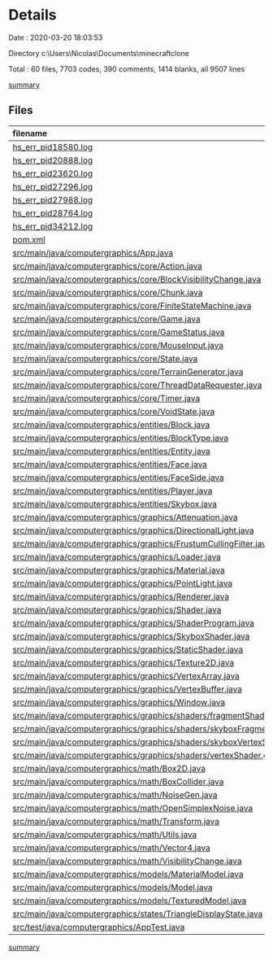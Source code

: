 # Details

Date : 2020-03-20 18:03:53

Directory c:\Users\Nicolas\Documents\minecraftclone

Total : 60 files,  7703 codes, 390 comments, 1414 blanks, all 9507 lines

[summary](results.md)

## Files
| filename | language | code | comment | blank | total |
| :--- | :--- | ---: | ---: | ---: | ---: |
| [hs_err_pid18580.log](/hs_err_pid18580.log) | Log | 269 | 0 | 43 | 312 |
| [hs_err_pid20888.log](/hs_err_pid20888.log) | Log | 269 | 0 | 43 | 312 |
| [hs_err_pid23620.log](/hs_err_pid23620.log) | Log | 393 | 0 | 43 | 436 |
| [hs_err_pid27296.log](/hs_err_pid27296.log) | Log | 396 | 0 | 43 | 439 |
| [hs_err_pid27988.log](/hs_err_pid27988.log) | Log | 269 | 0 | 43 | 312 |
| [hs_err_pid28764.log](/hs_err_pid28764.log) | Log | 393 | 0 | 43 | 436 |
| [hs_err_pid34212.log](/hs_err_pid34212.log) | Log | 397 | 0 | 43 | 440 |
| [pom.xml](/pom.xml) | XML | 433 | 5 | 13 | 451 |
| [src/main/java/computergraphics/App.java](/src/main/java/computergraphics/App.java) | Java | 8 | 0 | 8 | 16 |
| [src/main/java/computergraphics/core/Action.java](/src/main/java/computergraphics/core/Action.java) | Java | 4 | 3 | 2 | 9 |
| [src/main/java/computergraphics/core/BlockVisibilityChange.java](/src/main/java/computergraphics/core/BlockVisibilityChange.java) | Java | 5 | 0 | 3 | 8 |
| [src/main/java/computergraphics/core/Chunk.java](/src/main/java/computergraphics/core/Chunk.java) | Java | 494 | 15 | 52 | 561 |
| [src/main/java/computergraphics/core/FiniteStateMachine.java](/src/main/java/computergraphics/core/FiniteStateMachine.java) | Java | 46 | 3 | 14 | 63 |
| [src/main/java/computergraphics/core/Game.java](/src/main/java/computergraphics/core/Game.java) | Java | 104 | 3 | 51 | 158 |
| [src/main/java/computergraphics/core/GameStatus.java](/src/main/java/computergraphics/core/GameStatus.java) | Java | 14 | 0 | 6 | 20 |
| [src/main/java/computergraphics/core/MouseInput.java](/src/main/java/computergraphics/core/MouseInput.java) | Java | 66 | 0 | 23 | 89 |
| [src/main/java/computergraphics/core/State.java](/src/main/java/computergraphics/core/State.java) | Java | 12 | 3 | 11 | 26 |
| [src/main/java/computergraphics/core/TerrainGenerator.java](/src/main/java/computergraphics/core/TerrainGenerator.java) | Java | 77 | 4 | 21 | 102 |
| [src/main/java/computergraphics/core/ThreadDataRequester.java](/src/main/java/computergraphics/core/ThreadDataRequester.java) | Java | 39 | 10 | 12 | 61 |
| [src/main/java/computergraphics/core/Timer.java](/src/main/java/computergraphics/core/Timer.java) | Java | 47 | 3 | 21 | 71 |
| [src/main/java/computergraphics/core/VoidState.java](/src/main/java/computergraphics/core/VoidState.java) | Java | 18 | 8 | 13 | 39 |
| [src/main/java/computergraphics/entities/Block.java](/src/main/java/computergraphics/entities/Block.java) | Java | 52 | 4 | 30 | 86 |
| [src/main/java/computergraphics/entities/BlockType.java](/src/main/java/computergraphics/entities/BlockType.java) | Java | 36 | 3 | 12 | 51 |
| [src/main/java/computergraphics/entities/Entity.java](/src/main/java/computergraphics/entities/Entity.java) | Java | 24 | 3 | 11 | 38 |
| [src/main/java/computergraphics/entities/Face.java](/src/main/java/computergraphics/entities/Face.java) | Java | 142 | 3 | 13 | 158 |
| [src/main/java/computergraphics/entities/FaceSide.java](/src/main/java/computergraphics/entities/FaceSide.java) | Java | 13 | 0 | 4 | 17 |
| [src/main/java/computergraphics/entities/Player.java](/src/main/java/computergraphics/entities/Player.java) | Java | 182 | 25 | 53 | 260 |
| [src/main/java/computergraphics/entities/Skybox.java](/src/main/java/computergraphics/entities/Skybox.java) | Java | 85 | 24 | 38 | 147 |
| [src/main/java/computergraphics/graphics/Attenuation.java](/src/main/java/computergraphics/graphics/Attenuation.java) | Java | 29 | 3 | 10 | 42 |
| [src/main/java/computergraphics/graphics/DirectionalLight.java](/src/main/java/computergraphics/graphics/DirectionalLight.java) | Java | 33 | 3 | 13 | 49 |
| [src/main/java/computergraphics/graphics/FrustumCullingFilter.java](/src/main/java/computergraphics/graphics/FrustumCullingFilter.java) | Java | 47 | 5 | 13 | 65 |
| [src/main/java/computergraphics/graphics/Loader.java](/src/main/java/computergraphics/graphics/Loader.java) | Java | 132 | 3 | 37 | 172 |
| [src/main/java/computergraphics/graphics/Material.java](/src/main/java/computergraphics/graphics/Material.java) | Java | 66 | 3 | 22 | 91 |
| [src/main/java/computergraphics/graphics/PointLight.java](/src/main/java/computergraphics/graphics/PointLight.java) | Java | 48 | 3 | 17 | 68 |
| [src/main/java/computergraphics/graphics/Renderer.java](/src/main/java/computergraphics/graphics/Renderer.java) | Java | 121 | 3 | 21 | 145 |
| [src/main/java/computergraphics/graphics/Shader.java](/src/main/java/computergraphics/graphics/Shader.java) | Java | 52 | 3 | 16 | 71 |
| [src/main/java/computergraphics/graphics/ShaderProgram.java](/src/main/java/computergraphics/graphics/ShaderProgram.java) | Java | 136 | 3 | 38 | 177 |
| [src/main/java/computergraphics/graphics/SkyboxShader.java](/src/main/java/computergraphics/graphics/SkyboxShader.java) | Java | 38 | 11 | 17 | 66 |
| [src/main/java/computergraphics/graphics/StaticShader.java](/src/main/java/computergraphics/graphics/StaticShader.java) | Java | 102 | 3 | 23 | 128 |
| [src/main/java/computergraphics/graphics/Texture2D.java](/src/main/java/computergraphics/graphics/Texture2D.java) | Java | 10 | 3 | 9 | 22 |
| [src/main/java/computergraphics/graphics/VertexArray.java](/src/main/java/computergraphics/graphics/VertexArray.java) | Java | 35 | 3 | 12 | 50 |
| [src/main/java/computergraphics/graphics/VertexBuffer.java](/src/main/java/computergraphics/graphics/VertexBuffer.java) | Java | 33 | 3 | 13 | 49 |
| [src/main/java/computergraphics/graphics/Window.java](/src/main/java/computergraphics/graphics/Window.java) | Java | 109 | 4 | 36 | 149 |
| [src/main/java/computergraphics/graphics/shaders/fragmentShader.glsl](/src/main/java/computergraphics/graphics/shaders/fragmentShader.glsl) | GLSL | 96 | 5 | 21 | 122 |
| [src/main/java/computergraphics/graphics/shaders/skyboxFragmentShader.glsl](/src/main/java/computergraphics/graphics/shaders/skyboxFragmentShader.glsl) | GLSL | 8 | 0 | 3 | 11 |
| [src/main/java/computergraphics/graphics/shaders/skyboxVertexShader.glsl](/src/main/java/computergraphics/graphics/shaders/skyboxVertexShader.glsl) | GLSL | 12 | 0 | 3 | 15 |
| [src/main/java/computergraphics/graphics/shaders/vertexShader.glsl](/src/main/java/computergraphics/graphics/shaders/vertexShader.glsl) | GLSL | 17 | 0 | 4 | 21 |
| [src/main/java/computergraphics/math/Box2D.java](/src/main/java/computergraphics/math/Box2D.java) | Java | 24 | 3 | 9 | 36 |
| [src/main/java/computergraphics/math/BoxCollider.java](/src/main/java/computergraphics/math/BoxCollider.java) | Java | 46 | 3 | 14 | 63 |
| [src/main/java/computergraphics/math/NoiseGen.java](/src/main/java/computergraphics/math/NoiseGen.java) | Java | 47 | 3 | 17 | 67 |
| [src/main/java/computergraphics/math/OpenSimplexNoise.java](/src/main/java/computergraphics/math/OpenSimplexNoise.java) | Java | 1,795 | 155 | 189 | 2,139 |
| [src/main/java/computergraphics/math/Transform.java](/src/main/java/computergraphics/math/Transform.java) | Java | 50 | 3 | 17 | 70 |
| [src/main/java/computergraphics/math/Utils.java](/src/main/java/computergraphics/math/Utils.java) | Java | 22 | 3 | 3 | 28 |
| [src/main/java/computergraphics/math/Vector4.java](/src/main/java/computergraphics/math/Vector4.java) | Java | 81 | 3 | 22 | 106 |
| [src/main/java/computergraphics/math/VisibilityChange.java](/src/main/java/computergraphics/math/VisibilityChange.java) | Java | 5 | 3 | 3 | 11 |
| [src/main/java/computergraphics/models/MaterialModel.java](/src/main/java/computergraphics/models/MaterialModel.java) | Java | 19 | 3 | 9 | 31 |
| [src/main/java/computergraphics/models/Model.java](/src/main/java/computergraphics/models/Model.java) | Java | 19 | 3 | 11 | 33 |
| [src/main/java/computergraphics/models/TexturedModel.java](/src/main/java/computergraphics/models/TexturedModel.java) | Java | 27 | 3 | 12 | 42 |
| [src/main/java/computergraphics/states/TriangleDisplayState.java](/src/main/java/computergraphics/states/TriangleDisplayState.java) | Java | 146 | 19 | 64 | 229 |
| [src/test/java/computergraphics/AppTest.java](/src/test/java/computergraphics/AppTest.java) | Java | 11 | 6 | 4 | 21 |

[summary](results.md)